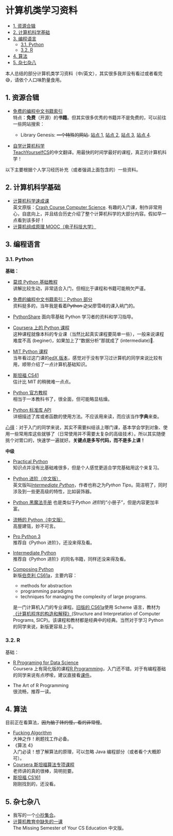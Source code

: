 # 计算机类学习资料

- [1. 资源合辑](#1-资源合辑)
- [2. 计算机科学基础](#2-计算机科学基础)
- [3. 编程语言](#3-编程语言)
  - [3.1. Python](#31-python)
  - [3.2. R](#32-r)
- [4. 算法](#4-算法)
- [5. 杂七杂八](#5-杂七杂八)

本人总结的部分计算机类学习资料（中/英文），其实很多我并没有看过或者看完 😅，请依个人口味酌量食用。

## 1. 资源合辑

- [免费的编程中文书籍索引](https://github.com/justjavac/free-programming-books-zh_CN)  
  特点：**免费**（开源）的**书籍**。但其实很多优秀的书籍并不是免费的，可以前往一些网站搜索：

  - Library Genesis: ~~一个特殊的网站.~~ [站点 1](http://libgen.li/), [站点 2](http://libgen.gs/), [站点 3](http://libgen.lc/), [站点 4](http://genesis.lib/).

- [自学计算机科学](https://github.com/keithnull/TeachYourselfCS-CN/blob/master/TeachYourselfCS-CN.md)  
  [TeachYourselfCS](https://teachyourselfcs.com/)的中文翻译。用最快的时间学最好的课程，真正的计算机科学！

以下主要根据个人学习经历补充（或者强调上面包含的）一些资料。

## 2. 计算机科学基础

- [计算机科学速成课](https://www.bilibili.com/video/BV1EW411u7th?p=1)  
  英文原版：[Crash Course Computer Science](https://www.youtube.com/watch?v=tpIctyqH29Q&list=PL8dPuuaLjXtNlUrzyH5r6jN9ulIgZBpdo). 有趣的入门课，制作非常用心，自底向上，并且结合历史介绍了整个计算机科学的大部分内容。假如早一点看到该多好！
- [计算机组成原理 MOOC（电子科技大学）](https://www.xuetangx.com/course/UESTC0809003187)

## 3. 编程语言

### 3.1. Python

**基础：**

- [莫烦 Python 基础教程](https://mofanpy.com/tutorials/python-basic/)  
  讲解比较生动，非常适合入门，但相比于课程和书籍可能稍欠严谨。
- [免费的编程中文书籍索引：Python 部分](https://github.com/justjavac/free-programming-books-zh_CN#python)  
  资料挺多的，当年我是看着~~Python 之父~~廖雪峰的课入~~坑~~门的。
- [PythonShare](https://github.com/Yixiaohan/codeparkshare)
  面向零基础 Python 学习者的资料和学习指导。
- [Coursera 上的 Python 课程](https://www.coursera.org/search?query=python&)  
  这种课程就像本科的专业课（当然比起真实课程要简单一些），一般来说课程难度不高 (beginer)，如果加上了“数据分析”那就成了 (intermediate)🤣.
- [MIT Python 课程](https://ocw.mit.edu/courses/electrical-engineering-and-computer-science/6-0001-introduction-to-computer-science-and-programming-in-python-fall-2016/)  
  当年看过这门课的[edX 版本](https://www.edx.org/course/introduction-to-computer-science-and-programming-7)，感觉对于没有学习过计算机的同学来说比较有用，顺带介绍了一点计算机基础知识。

- [斯坦福 CS41](https://stanfordpython.com/)  
  估计比 MIT 的稍微难一点点。

- [Python 官方教程](https://docs.python.org/zh-cn/3/tutorial/index.html)  
  相当于一本教科书了，很全面，但可能略显枯燥。

- [Python 标准库 API](https://docs.python.org/zh-cn/3/library/index.html)  
  详细描述了库或者函数的使用方法。不应该用来读，而应该当作**字典**来查。

<u>心得</u>：对于入门的同学来说，其实不需要纠结该上哪门课，基本学会学到对象、使用一些常用库这些就够了（日常使用并不需要太复杂的高级技术）。所以其实随便挑个对胃口的，快速学一遍就好。**关键点是多写代码，而不是多上课！**

**中级**

- [Practical Python](https://dabeaz-course.github.io/practical-python/)  
  知识点并没有比基础难很多，但是个人感觉更适合学完基础用这个来复习。
- [Python 进阶（中文版）](https://github.com/eastlakeside/interpy-zh)  
  英文版叫[_Intermediate Python_](https://book.pythontips.com/en/latest/index.html)，作者也称之为*Python Tips*。简洁明了，同时涉及到一些更高级的特性，比如装饰器。
- [Python 黑魔法手册](http://magic.iswbm.com/zh/latest/index.html)
  也是类似于*Python 进阶*的“小册子”，但是内容更加丰富。
- [流畅的 Python（中文版）](http://libgen.li/item/index.php?md5=A5DA1D0215997469860AEB16A4A4B146)  
  高屋建瓴，妙不可言。
- [Pro Python 3](https://www.amazon.com/Pro-Python-Features-Professional-Development/dp/1484243846)  
  推荐自《Python 进阶》，还没来得及看。
- [Intermediate Python](https://leanpub.com/intermediatepython)  
  推荐自《Python 进阶》的同名书籍，同样还没来得及看。
- [Composing Python](https://composingprograms.com/)  
  新版[伯克利 CS61a](https://cs61a.org/)，主要内容：

  - methods for abstraction
  - programming paradigms
  - techniques for managing the complexity of large programs.

  是一门计算机入门的专业课程。[旧版的 CS61a](https://www.bilibili.com/video/av40460492/)使用 Scheme 语言，教材为[《计算机程序的构造和解释》](https://book.douban.com/subject/1148282/)(Structure and Interpretation of Computer Programs, SICP)。该课程和教材都是经典中的经典。当然对于学习 Python 的同学来说，新版更容易上手。

### 3.2. R

基础：

- [R Programing for Data Science](https://www.cs.upc.edu/~robert/teaching/estadistica/rprogramming.pdf)  
  Coursera 上有简化版的课程[R Programming](https://www.coursera.org/learn/r-programming)，入门还不错。对于有编程基础的同学来说有点啰嗦，建议直接看[课件](http://ocw.jhsph.edu/index.cfm/go/viewCourse/course/rprog/coursePage/lectureNotes/)。

- The Art of R Programming  
  很流畅，推荐一读。

## 4. 算法

目前正在看算法，~~因为脑子转的慢，看的非常慢~~。

- [Fucking Algorithm](https://github.com/labuladong/fucking-algorithm)  
  大神之作！刷题找工作必备。
- 《算法 4》  
  入门必读！想了解算法的原理，可以忽略 Java 编程部分（或者看个大概即可）。
- [Coursera 斯坦福算法专项课程](https://www.coursera.org/specializations/algorithms)  
  老师讲的真的很棒，简明扼要。
- [斯坦福 CS161](https://web.stanford.edu/class/cs161/lectures.html)  
  刚刚找到的，还没看。

## 5. 杂七杂八

- 我写的一个[小抄集合](https://github.com/dull-bird/awesome-cheat-sheets)。
- [计算机教育中缺失的一课](https://missing-semester-cn.github.io/)  
  The Missing Semester of Your CS Education 中文版。

